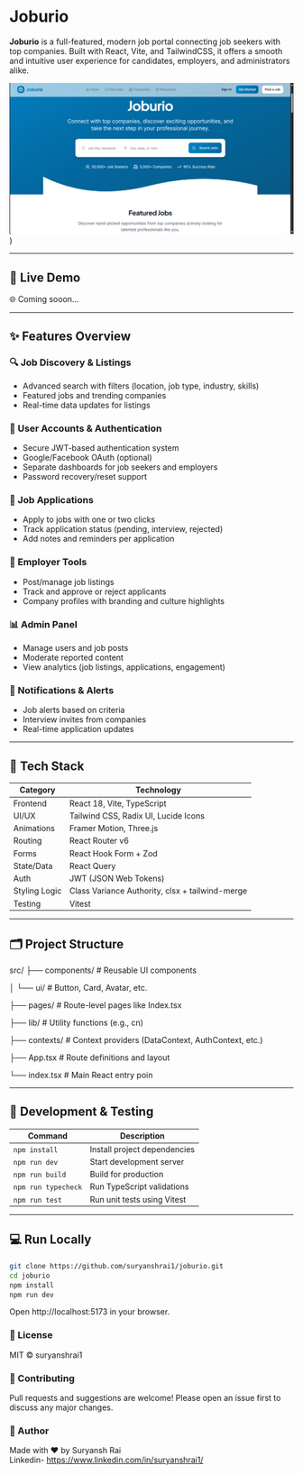 # Joburio

**Joburio** is a full-featured, modern job portal connecting job seekers with top companies. Built with React, Vite, and TailwindCSS, it offers a smooth and intuitive user experience for candidates, employers, and administrators alike.

![Joburio Screenshot](image-1.png)) 

---

## 🚀 Live Demo

🌐 Coming sooon...

---

## ✨ Features Overview

### 🔍 Job Discovery & Listings
- Advanced search with filters (location, job type, industry, skills)
- Featured jobs and trending companies
- Real-time data updates for listings

### 👥 User Accounts & Authentication
- Secure JWT-based authentication system
- Google/Facebook OAuth (optional)
- Separate dashboards for job seekers and employers
- Password recovery/reset support

### 🧾 Job Applications
- Apply to jobs with one or two clicks
- Track application status (pending, interview, rejected)
- Add notes and reminders per application

### 🏢 Employer Tools
- Post/manage job listings
- Track and approve or reject applicants
- Company profiles with branding and culture highlights

### 📊 Admin Panel
- Manage users and job posts
- Moderate reported content
- View analytics (job listings, applications, engagement)

### 🔔 Notifications & Alerts
- Job alerts based on criteria
- Interview invites from companies
- Real-time application updates

---

## 🧱 Tech Stack

| Category       | Technology                                        |
|----------------|----------------------------------------------------|
| Frontend       | React 18, Vite, TypeScript                         |
| UI/UX          | Tailwind CSS, Radix UI, Lucide Icons               |
| Animations     | Framer Motion, Three.js                            |
| Routing        | React Router v6                                    |
| Forms          | React Hook Form + Zod                              |
| State/Data     | React Query                                        |
| Auth           | JWT (JSON Web Tokens)                              |
| Styling Logic  | Class Variance Authority, clsx + tailwind-merge   |
| Testing        | Vitest                                             |

---

## 🗂️ Project Structure

src/
├── components/ # Reusable UI components  

│ └── ui/ # Button, Card, Avatar, etc.  

├── pages/ # Route-level pages like Index.tsx  

├── lib/ # Utility functions (e.g., cn)  

├── contexts/ # Context providers (DataContext, AuthContext, etc.)  

├── App.tsx # Route definitions and layout  

└── index.tsx # Main React entry poin


---

## 🧪 Development & Testing

| Command             | Description                            |
|---------------------|----------------------------------------|
| `npm install`       | Install project dependencies           |
| `npm run dev`       | Start development server               |
| `npm run build`     | Build for production                   |
| `npm run typecheck` | Run TypeScript validations             |
| `npm run test`      | Run unit tests using Vitest            |

---

## 💻 Run Locally

```bash
git clone https://github.com/suryanshrai1/joburio.git
cd joburio
npm install
npm run dev
```
Open http://localhost:5173 in your browser.

### 📄 License
MIT © suryanshrai1

### 🤝 Contributing
Pull requests and suggestions are welcome! Please open an issue first to discuss any major changes.

### 👤 Author
Made with ❤️ by Suryansh Rai  
Linkedin- https://www.linkedin.com/in/suryanshrai1/